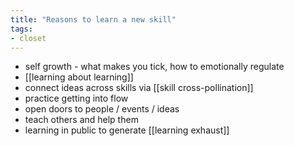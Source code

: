 ```yaml
---
title: "Reasons to learn a new skill"
tags:
- closet
---
```


- self growth - what makes you tick, how to emotionally regulate
- [[learning about learning]]
- connect ideas across skills via [[skill cross-pollination]]
- practice getting into flow
- open doors to people / events / ideas
- teach others and help them
- learning in public to generate [[learning exhaust]]